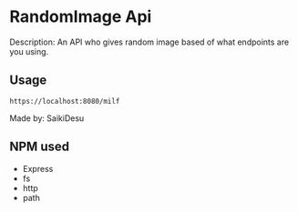 # RandomImage Api

Description:
An API who gives random image based of what endpoints are you using.

## Usage
``` https://localhost:8080/milf ```

Made by: SaikiDesu 

## NPM used
+ Express
+ fs
+ http
+ path

